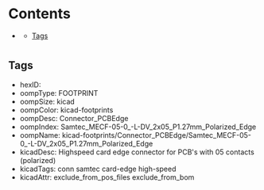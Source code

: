 



Contents
========

* [](#)
	* [Tags](#tags)

# 

## Tags

- hexID: 
- oompType: FOOTPRINT
- oompSize: kicad
- oompColor: kicad-footprints
- oompDesc: Connector_PCBEdge
- oompIndex: Samtec_MECF-05-0_-L-DV_2x05_P1.27mm_Polarized_Edge
- oompName: kicad-footprints/Connector_PCBEdge/Samtec_MECF-05-0_-L-DV_2x05_P1.27mm_Polarized_Edge
- kicadDesc: Highspeed card edge connector for PCB's with 05 contacts (polarized)
- kicadTags: conn samtec card-edge high-speed
- kicadAttr: exclude_from_pos_files exclude_from_bom

